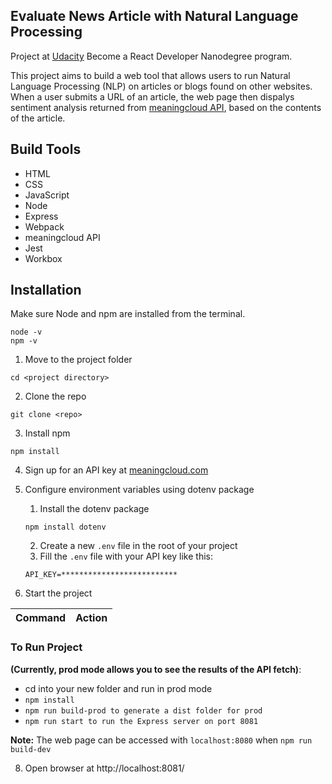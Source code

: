 ## Evaluate News Article with Natural Language Processing

Project at [Udacity](https://www.udacity.com/course/react-nanodegree--nd019) Become a React Developer Nanodegree program.

This project aims to build a web tool that allows users to run Natural Language Processing (NLP) on articles or blogs found on other websites. When a user submits a URL of an article, the web page then dispalys sentiment analysis returned from [meaningcloud API](https://www.meaningcloud.com/products/sentiment-analysis), based on the contents of the article.

## Build Tools

- HTML
- CSS
- JavaScript
- Node
- Express
- Webpack
- meaningcloud API
- Jest
- Workbox

## Installation

Make sure Node and npm are installed from the terminal.

```
node -v
npm -v
```

1. Move to the project folder

```
cd <project directory>
```

2. Clone the repo

```
git clone <repo>
```

3. Install npm

```
npm install
```

4. Sign up for an API key at [meaningcloud.com](https://www.meaningcloud.com/developer/create-account)

5. Configure environment variables using dotenv package
   1. Install the dotenv package
   ```
   npm install dotenv
   ```
   2. Create a new `.env` file in the root of your project
   3. Fill the `.env` file with your API key like this:
   ```
   API_KEY=**************************
   ```
6. Start the project

| Command | Action |
| :-----: | :----: |

### To Run Project

**(Currently, prod mode allows you to see the results of the API fetch)**:

- cd into your new folder and run in prod mode
- `npm install`
- `npm run build-prod to generate a dist folder for prod`
- `npm run start to run the Express server on port 8081`

**Note:** The web page can be accessed with `localhost:8080` when `npm run build-dev`

8. Open browser at http://localhost:8081/
